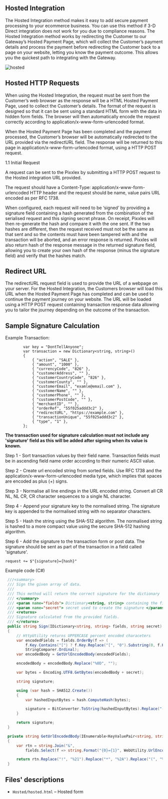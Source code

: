 ## Hosted Integration
The Hosted Integration method makes it easy to add secure payment processing to your ecommerce business. You can use this method if 3-D Direct integration does not work for you due to compliance reasons.
The Hosted Integration method works by redirecting the Customer to our Gateway’s Hosted Payment Page, which will collect the Customer’s payment details and process the payment before
redirecting the Customer back to a page on your website, letting you know the payment outcome.
This allows you the quickest path to integrating with the Gateway.

![hosted](https://github.com/Pixxles/PixxlesGatewayIntegrationGuide/assets/72015387/23778638-4420-4ec8-8820-af71fe86e99b)


## Hosted HTTP Requests
When using the Hosted Integration, the request must be sent from the Customer’s web browser as
the response will be a HTML Hosted Payment Page, used to collect the Customer’s details.
The format of the request is designed so that it can be sent using a standard HTML form with the
data in hidden form fields. The browser will then automatically encode the request correctly
according to application/x-www-form-urlencoded format.

When the Hosted Payment Page has been completed and the payment processed, the
Customer’s browser will be automatically redirected to the URL provided via the redirectURL
field. The response will be returned to this page in application/x-www-form-urlencoded
format, using a HTTP POST request.

1.1 Initial Request

A request can be sent to the Pixxlex by submitting a HTTP POST request to the Hosted integration URL provided.

The request should have a Content-Type: application/x-www-form-urlencoded HTTP header and the request should be name, value pairs URL encoded as per RFC 1738.

When configured, each request will need to be ‘signed’ by providing a signature field containing a hash generated from the combination of the serialised request and this signing secret phrase. On receipt, Pixxles will then re-generate the hash and compare it with the one sent. If the two hashes are different, then the request received must not be the same as that sent and so the contents must have been tampered with and the transaction will be aborted, and an error response is returned. Pixxles will also return hash of the response message in the returned signature field, allowing you to create your own hash of the response (minus the signature field) and verify that the hashes match.


## Redirect URL
The redirectURL request field is used to provide the URL of a webpage on your server.
For the Hosted Integration, the Customers browser will load this URL when the Hosted Payment
Page has completed and can be used to continue the payment journey on your website. The URL
will be loaded using a HTTP POST request containing transaction response data allowing you to
tailor the journey depending on the outcome of the transaction.

## Sample Signature Calculation

Example Transaction:

            var key = "DontTellAnyone";
            var transaction = new Dictionary<string, string>()
            {
                { "action", "SALE" },
                { "amount", "1000" },
                { "currencyCode", "826" },
                { "customerAddress", "" },
                { "customerCountryCode", "826" },
                { "customerCounty", "" },
                { "customerEmail", "examle@email.com" },
                { "customerName", "" },
                { "customerPhone", "" },
                { "customerPostCode", "" },                
                { "merchantID", "" },
                { "orderRef", "55f025addd3c2" },
                { "redirectURL", "https://example.com" },
                { "transactionUnique", "55f025addd3c2" },
                { "type", "1" },
            };
	    
**The transaction used for signature calculation must not include any 'signature' field as this will be added after signing when its value is known.**

Step 1 - Sort transaction values by their field name. Transaction fields must be in ascending field name order according to their numeric ASCII value.

Step 2 - Create url encoded string from sorted fields. Use RFC 1738 and the application/x-www-form-urlencoded media type, which implies that spaces are encoded as plus (+) signs.

Step 3 - Normalise all line endings in the URL encoded string. Convert all CR NL, NL CR, CR character sequences to a single NL character.

Step 4 - Append your signature key to the normalised string. The signature key is appended to the normalised string with no separator characters.

Step 5 - Hash the string using the SHA-512 algorithm. The normalised string is hashed to a more compact value using the secure SHA-512 hashing algorithm.

Step 6 - Add the signature to the transaction form or post data. The signature should be sent as part of the transaction in a field called 'signature'.

	request += $"{signature}={hash}"

Example code (C#)

```cs
 ///<summary>
 /// Sign the given array of data.
 /// 
 /// This method will return the correct signature for the dictionary
 /// </summary>
 /// <param name="fields"> Dictionary<string, string> containing the fields to be signed. </params>
 /// <param name="secret"> secret used to create the signature </params>
 /// <returns>
 /// Signature calculated from the provided fields.
 /// </returns>
 public string Sign(IDictionary<string, string> fields, string secret)
 {
     // HttpUtility returns UPPERCASE percent encoded characeters
     var encodedFields = fields.OrderBy(f => (
         f.Key.Contains("[") ? f.Key.Replace("[", "0").Substring(0, f.Key.IndexOf("[")) : f.Key),
         StringComparer.Ordinal);
     var encodedBody = GetUrlEncodedBody(encodedFields);

     encodedBody = encodedBody.Replace("%0D", "");

     var bytes = Encoding.UTF8.GetBytes(encodedBody + secret);

     string signature;

     using (var hash = SHA512.Create())
     {
         var hashedInputBytes = hash.ComputeHash(bytes);

         signature = BitConverter.ToString(hashedInputBytes).Replace("-", "").ToLower();
     }

     return signature;
 }

 private string GetUrlEncodedBody(IEnumerable<KeyValuePair<string, string>> fields)
 {
     var rtn = string.Join("&",
         fields.Select(f => string.Format("{0}={1}", WebUtility.UrlEncode(f.Key), WebUtility.UrlEncode(f.Value))));

     return rtn.Replace("!", "%21").Replace("*", "%2A").Replace("(", "%28").Replace(")", "%29");
 }
```


## Files' descriptions  

-  `Hosted/hosted.html` – Hosted form

